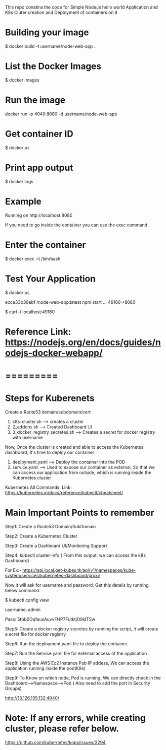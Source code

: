 This repo conatins the code for Simple NodeJs hello world Application and K8s Cluter creation and Deployment of containers on it

# Building your image
$ docker build -t username/node-web-app .

# List the Docker Images
$ docker images

# Run the image
docker run -p 4040:8080 -d username/node-web-app

# Get container ID
$ docker ps

# Print app output
$ docker logs <container id>

# Example
Running on http://localhost:8080

If you need to go inside the container you can use the exec command:
# Enter the container
$ docker exec -it <container id> /bin/bash

# Test Your Application
$ docker ps

ecce33b30ebf  <your username>/node-web-app:latest  npm start  ...   49160->8080

$ curl -i localhost:49160

# Reference Link: https://nodejs.org/en/docs/guides/nodejs-docker-webapp/

# =========

 # Steps for Kuberenets
 
 Create a Route53 domain/subdomain/cert
 
 1) k8s-cluster.sh  --> creates a cluster
 2) 2_addons.sh     --> Created Dashboard UI
 3) 3_docker_registry_secretes.sh  --> Creates a secret for docker registry with username
 
 Now, Once the cluster is created and able to access the Kubernetes dashboard, It's time to deploy our container
 
 1) deployment.yaml --> Deploy the container into the POD
 2) service.yaml  --> Used to expose our container as external, So that we can access our application from outside, which
    is running inside the Kubernetes cluster
 
 Kubernetes All Commands:
 Link: https://kubernetes.io/docs/reference/kubectl/cheatsheet/
 
 
 # Main Important Points to remember
 Step1: Create a Route53 Domain/SubDomain
 
Step2: Create a Kubernetes Cluster

Step3: Create a Dashboard UI/Monitoring Support

Step4: kubectl cluster-info ( From this output, we can access the k8s Dashboard)

For Ex:- https://api.local.get-kubes.tk/api/v1/namespaces/kube-system/services/kubernetes-dashboard/proxy

Now it will ask for username and password, Get this details by running below command

$ kubectl config view

username: admin

Pass: 5tbb2OqfausAuvvFHP7FutktjO9kITSw

Step5: Create a docker registry secretes by running the script, It will create a ecret file for docker registry

Step6: Run the deployment.yaml file to deploy the container.

Step7: Run the Service.yaml file for external access of the application

Step8: Using the AWS Ec2 Instance Pub IP addess, We can access the application running inside the pod(K8s)

Step9: To Know on which node, Pod is running, We can directly check in the Dashboard-->Namespace-->Pod ( Also need to add the port in Security Groups)

http://13.126.195.132:4040/

 
 
 # Note: If any errors, while creating cluster, please refer below.
 
 https://github.com/kubernetes/kops/issues/2294
 
 
 
 
 
